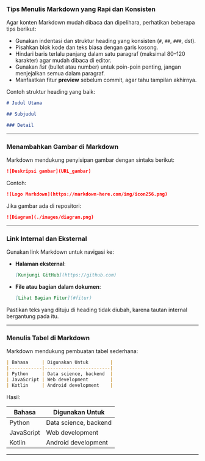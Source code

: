 ### Tips Menulis Markdown yang Rapi dan Konsisten

Agar konten Markdown mudah dibaca dan dipelihara, perhatikan beberapa tips berikut:

* Gunakan indentasi dan struktur heading yang konsisten (`#`, `##`, `###`, dst).
* Pisahkan blok kode dan teks biasa dengan garis kosong.
* Hindari baris terlalu panjang dalam satu paragraf (maksimal 80–120 karakter) agar mudah dibaca di editor.
* Gunakan *list* (bullet atau number) untuk poin-poin penting, jangan menjejalkan semua dalam paragraf.
* Manfaatkan fitur **preview** sebelum commit, agar tahu tampilan akhirnya.

Contoh struktur heading yang baik:

```markdown
# Judul Utama

## Subjudul

### Detail
```

---


### Menambahkan Gambar di Markdown

Markdown mendukung penyisipan gambar dengan sintaks berikut:

```markdown
![Deskripsi gambar](URL_gambar)
```

Contoh:

```markdown
![Logo Markdown](https://markdown-here.com/img/icon256.png)
```

Jika gambar ada di repositori:

```markdown
![Diagram](./images/diagram.png)
```

---

### Link Internal dan Eksternal

Gunakan link Markdown untuk navigasi ke:

* **Halaman eksternal**:

  ```markdown
  [Kunjungi GitHub](https://github.com)
  ```

* **File atau bagian dalam dokumen**:

  ```markdown
  [Lihat Bagian Fitur](#fitur)
  ```

Pastikan teks yang dituju di heading tidak diubah, karena tautan internal bergantung pada itu.

---

### Menulis Tabel di Markdown

Markdown mendukung pembuatan tabel sederhana:

```markdown
| Bahasa     | Digunakan Untuk        |
|------------|------------------------|
| Python     | Data science, backend  |
| JavaScript | Web development        |
| Kotlin     | Android development    |
```

Hasil:

| Bahasa     | Digunakan Untuk       |
| ---------- | --------------------- |
| Python     | Data science, backend |
| JavaScript | Web development       |
| Kotlin     | Android development   |

---
